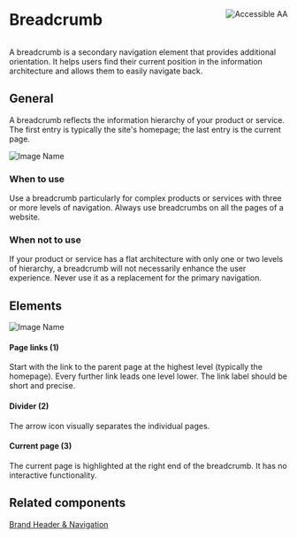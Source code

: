<div style="display: inline-flex; align-items: center; justify-content: space-between; width: 100%;">
    <h1>Breadcrumb</h1>
    <img src="assets/aa.png" alt="Accessible AA" />
</div>

A breadcrumb is a secondary navigation element that provides additional orientation. It helps users find their current position in the information architecture and allows them to easily navigate back.

## General

A breadcrumb reflects the information hierarchy of your product or service. The first entry is typically the site's homepage; the last entry is the current page.

![Image Name](assets/3_components/breadcrumb/breadcrumb-general.png)

### When to use

Use a breadcrumb particularly for complex products or services with three or more levels of navigation. Always use breadcrumbs on all the pages of a website.

### When not to use

If your product or service has a flat architecture with only one or two levels of hierarchy, a breadcrumb will not necessarily enhance the user experience. Never use it as a replacement for the primary navigation.

## Elements

![Image Name](assets/3_components/breadcrumb/elements.png)

#### Page links (1)

Start with the link to the parent page at the highest level (typically the homepage). Every further link leads one level lower. The link label should be short and precise.

#### Divider (2)

The arrow icon visually separates the individual pages.

#### Current page (3)

The current page is highlighted at the right end of the breadcrumb. It has no interactive functionality.

## Related components

[Brand Header & Navigation](?path=/usage/components-telekom-brand-header-navigation--standard-header)

